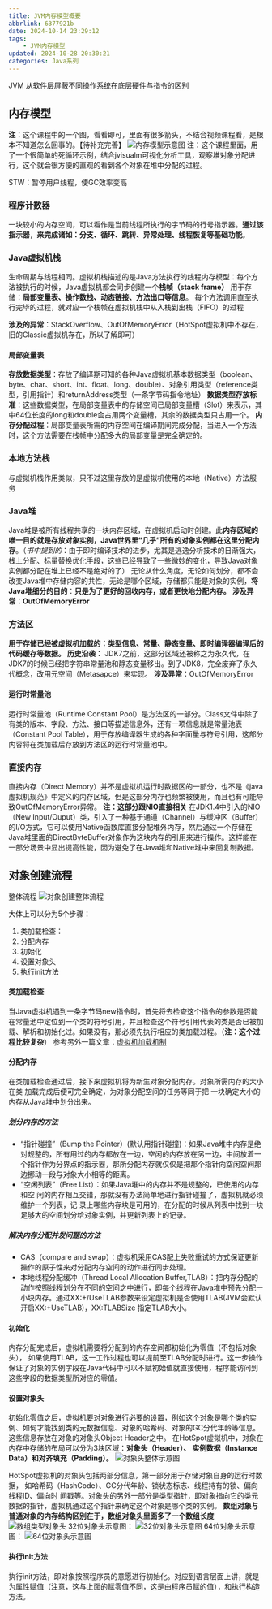 ```yaml
---
title: JVM内存模型概要
abbrlink: 6377921b
date: 2024-10-14 23:29:12
tags:
    - JVM内存模型
updated: 2024-10-28 20:30:21
categories: Java系列
---
```



JVM 从软件层屏蔽不同操作系统在底层硬件与指令的区别
<!-- more -->

## 内存模型
**注**：这个课程中的一个图，看看即可，里面有很多箭头，不结合视频课程看，是根本不知道怎么回事的。【待补充完善】
![内存模型示意图](6377921b/内存模型示意图.png)
注：这个课程里面，用了一个很简单的死循环示例，结合jvisualm可视化分析工具，观察堆对象分配进行，这个就会很方便的直观的看到各个对象在堆中分配的过程。

STW：暂停用户线程，使GC效率变高 


### 程序计数器
一块较小的内存空间，可以看作是当前线程所执行的字节码的行号指示器。**通过该指示器，来完成诸如：分支、循环、跳转、异常处理、线程恢复等基础功能**。

### Java虚拟机栈
生命周期与线程相同。虚拟机栈描述的是Java方法执行的线程内存模型：每个方法被执行的时候，Java虚拟机都会同步创建一个**栈帧（stack frame）** 用于存储：**局部变量表、操作数栈、动态链接、方法出口等信息**。
每个方法调用直至执行完毕的过程，就对应一个栈帧在虚拟机栈中从入栈到出栈（FIFO）的过程

**涉及的异常**：StackOverflow、OutOfMemoryError（HotSpot虚拟机中不存在，旧的Classic虚拟机存在，所以了解即可）

#### 局部变量表
**存放数据类型**：存放了编译期可知的各种Java虚拟机基本数据类型（boolean、byte、char、short、int、float、long、double）、对象引用类型（reference类型，引用指针）和returnAddress类型（一条字节码指令地址）
**数据类型存放标准**：这些数据类型，在局部变量表中的存储空间已局部变量槽（Slot）来表示，其中64位长度的long和double会占用两个变量槽，其余的数据类型只占用一个。
**内存分配过程**：局部变量表所需的内存空间在编译期间完成分配，当进入一个方法时，这个方法需要在栈帧中分配多大的局部变量是完全确定的。

### 本地方法栈
与虚拟机栈作用类似，只不过这里存放的是虚拟机使用的本地（Native）方法服务

### Java堆
Java堆是被所有线程共享的一块内存区域，在虚拟机启动时创建。此**内存区域的唯一目的就是存放对象实例，Java世界里“几乎”所有的对象实例都在这里分配内存**。（*书中提到的*：由于即时编译技术的进步，尤其是逃逸分析技术的日渐强大，栈上分配、标量替换优化手段，这些已经导致了一些微妙的变化，导致Java对象实例都分配在堆上已经不是绝对的了）
无论从什么角度，无论如何划分，都不会改变Java堆中存储内容的共性，无论是哪个区域，存储都只能是对象的实例，**将Java堆细分的目的**：**只是为了更好的回收内存，或者更快地分配内存。**
**涉及异常：OutOfMemoryError**

### 方法区
**用于存储已经被虚拟机加载的：类型信息、常量、静态变量、即时编译器编译后的代码缓存等数据。**
**历史沿袭：** JDK7之前，这部分区域还被称之为永久代，在JDK7的时候已经把字符串常量池和静态变量移出。到了JDK8，完全废弃了永久代概念，改用元空间（Metasapce）来实现。
**涉及异常**：OutOfMemoryError

#### 运行时常量池
运行时常量池（Runtime Constant Pool）是方法区的一部分。Class文件中除了有类的版本、字段、方法、接口等描述信息外，还有一项信息就是常量池表（Constant Pool Table），用于存放编译器生成的各种字面量与符号引用，这部分内容将在类加载后存放到方法区的运行时常量池中。


### 直接内存
直接内存（Direct Memory）并不是虚拟机运行时数据区的一部分，也不是《java虚拟机规范》中定义的内存区域，但是这部分内存也频繁被使用，而且也有可能导致OutOfMemoryError异常。
**注：这部分跟NIO直接相关**
在JDK1.4中引入的NIO（New Input/Ouput）类，引入了一种基于通道（Channel）与缓冲区（Buffer）的I/O方式，它可以使用Native函数库直接分配堆外内存，然后通过一个存储在Java堆里面的DirectByteBuffer对象作为这块内存的引用来进行操作。这样能在一部分场景中显出提高性能，因为避免了在Java堆和Native堆中来回复制数据。


## 对象创建流程
整体流程
![对象创建整体流程](6377921b/对象创建整体流程.png)

大体上可以分为5个步骤：
1. 类加载检查：
2. 分配内存
3. 初始化
4. 设置对象头
5. 执行init方法
#### 类加载检查
当Java虚拟机遇到一条字节码new指令时，首先将去检查这个指令的参数是否能在常量池中定位到一个类的符号引用，并且检查这个符号引用代表的类是否已被加载、解析和初始化过。如果没有，那必须先执行相应的类加载过程。（**注：这个过程比较复杂**）
参考另外一篇文章：[虚拟机加载机制](https://nimbik.cc/post/7410cfeb)
#### 分配内存
在类加载检查通过后，接下来虚拟机将为新生对象分配内存。对象所需内存的大小在类 加载完成后便可完全确定，为对象分配空间的任务等同于把 一块确定大小的内存从Java堆中划分出来。
##### 划分内存的方法
+ “指针碰撞”（Bump the Pointer）(默认用指针碰撞)：如果Java堆中内存是绝对规整的，所有用过的内存都放在一边，空闲的内存放在另一边，中间放着一个指针作为分界点的指示器，那所分配内存就仅仅是把那个指针向空闲空间那边挪动一段与对象大小相等的距离。
+ “空闲列表”（Free List）：如果Java堆中的内存并不是规整的，已使用的内存和空 闲的内存相互交错，那就没有办法简单地进行指针碰撞了，虚拟机就必须维护一个列表，记 录上哪些内存块是可用的，在分配的时候从列表中找到一块足够大的空间划分给对象实例，并更新列表上的记录。
##### 解决内存分配并发问题的方法
+ CAS（compare and swap）：虚拟机采用CAS配上失败重试的方式保证更新操作的原子性来对分配内存空间的动作进行同步处理。
+ 本地线程分配缓冲（Thread Local Allocation Buffer,TLAB）：把内存分配的动作按照线程划分在不同的空间之中进行，即每个线程在Java堆中预先分配一小块内存。通过XX:+/UseTLAB参数来设定虚拟机是否使用TLAB(JVM会默认开启XX:+UseTLAB)，XX:TLABSize 指定TLAB大小。

#### 初始化
内存分配完成后，虚拟机需要将分配到的内存空间都初始化为零值（不包括对象头）， 如果使用TLAB，这一工作过程也可以提前至TLAB分配时进行。这一步操作保证了对象的实例字段在Java代码中可以不赋初始值就直接使用，程序能访问到这些字段的数据类型所对应的零值。

#### 设置对象头
初始化零值之后，虚拟机要对对象进行必要的设置，例如这个对象是哪个类的实例、如何才能找到类的元数据信息、对象的哈希码、对象的GC分代年龄等信息。这些信息存放在对象的对象头Object Header之中。
在HotSpot虚拟机中，对象在内存中存储的布局可以分为3块区域：**对象头（Header）、 实例数据（Instance Data）和对齐填充（Padding）。**
![对象头整体示意图](6377921b/对象头整体示意图.png)

HotSpot虚拟机的对象头包括两部分信息，第一部分用于存储对象自身的运行时数据， 如哈希码（HashCode）、GC分代年龄、锁状态标志、线程持有的锁、偏向线程ID、偏向时 间戳等。对象头的另外一部分是类型指针，即对象指向它的类元数据的指针，虚拟机通过这个指针来确定这个对象是哪个类的实例。
**数组对象与普通对象的内存结构区别在于，数组对象头里面多了一个数组长度**
![数组类型对象头](6377921b/数组类型对象头.png)
32位对象头示意图：
![32位对象头示意图](6377921b/32位对象头示意图.png)
64位对象头示意图：
![64位对象头示意图](6377921b/64位对象头示意图.png)

#### 执行init方法
执行init方法，即对象按照程序员的意愿进行初始化。对应到语言层面上讲，就是为属性赋值（注意，这与上面的赋零值不同，这是由程序员赋的值），和执行构造方法。
